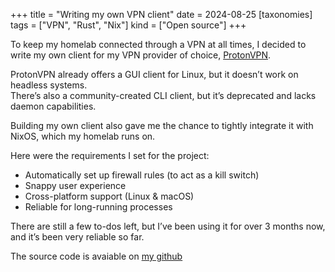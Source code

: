 +++
title = "Writing my own VPN client"
date = 2024-08-25
[taxonomies]
tags = ["VPN", "Rust", "Nix"]
kind = ["Open source"]
+++

To keep my homelab connected through a VPN at all times, I decided to write my own client for my VPN provider of choice, [ProtonVPN](https://protonvpn.com).  

ProtonVPN already offers a GUI client for Linux, but it doesn’t work on headless systems.  
There’s also a community-created CLI client, but it’s deprecated and lacks daemon capabilities.  

Building my own client also gave me the chance to tightly integrate it with NixOS, which my homelab runs on.  

Here were the requirements I set for the project:  
- Automatically set up firewall rules (to act as a kill switch)  
- Snappy user experience  
- Cross-platform support (Linux & macOS)  
- Reliable for long-running processes  

There are still a few to-dos left, but I’ve been using it for over 3 months now, and it’s been very reliable so far.  

The source code is avaiable on [my github](https://github.com/juliamertz/protonvpn-rs)
